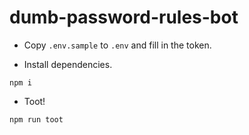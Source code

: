 # dumb-password-rules-bot

- Copy `.env.sample` to `.env` and fill in the token.

- Install dependencies.

```
npm i
```

- Toot!

```
npm run toot
```

